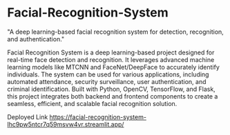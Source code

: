 # Facial-Recognition-System
"A deep learning-based facial recognition system for detection, recognition, and authentication."

Facial Recognition System is a deep learning-based project designed for real-time face detection and recognition. It leverages advanced machine learning models like MTCNN and FaceNet/DeepFace to accurately identify individuals. The system can be used for various applications, including automated attendance, security surveillance, user authentication, and criminal identification. Built with Python, OpenCV, TensorFlow, and Flask, this project integrates both backend and frontend components to create a seamless, efficient, and scalable facial recognition solution.

Deployed Link
https://facial-recognition-system-lhc9pw5ntcr7q59msvw4vr.streamlit.app/
